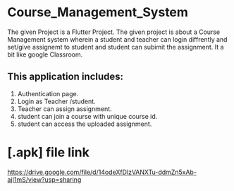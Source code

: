 # Course_Management_System

The given Project is a Flutter Project. The given project is about a Course Management system wherein  a student and teacher can login diffrently and set/give assignemt to student and student can subimit the assignment. It a bit like google Classroom.

## This application includes:

1) Authentication page.
2) Login as Teacher /student.
3) Teacher can assign assignment.
4) student can join a course with unique course id.
5) student can access the uploaded assignment.

# [.apk] file link

https://drive.google.com/file/d/14odeXfDlzVANXTu-ddmZn5xAb-ajI1mS/view?usp=sharing
